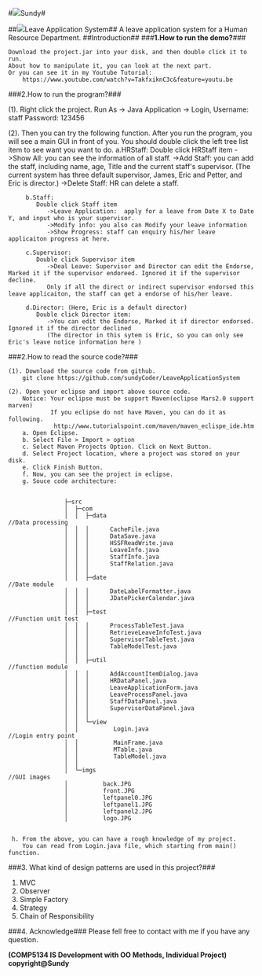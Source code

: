 #![](http://i.imgur.com/S7xBFja.png)Sundy#

##![](http://i.imgur.com/S7xBFja.png)Leave Application System##
A leave application system for a Human Resource Department.
##Introduction##
###**1.How to run the demo?**###

	Download the project.jar into your disk, and then double click it to run.
	About how to manipulate it, you can look at the next part.
	Or you can see it in my Youtube Tutorial:
	    https://www.youtube.com/watch?v=TakfxiknC3c&feature=youtu.be
	
###2.How to run the program?###

   (1). Right click the project.
        Run As -> Java Application -> Login,
           Username:   staff
           Password: 123456     
        
   (2). Then you can try the following function.
      After you run the program, you will see a main GUI in front of you.
      You should double click the left tree list item to see want you want to do.
         a.HRStaff: 
            Double click HRStaff item
              ->Show All:  you can see the information of all staff.
              ->Add Staff: you can add the staff, including name, age, Title and the current staff's supervisor.
                    (The current system has three default supervisor, James, Eric and Petter, and Eric is director.)
              ->Delete Staff: HR can delete a  staff.
              
         b.Staff:
            Double click Staff item
               ->Leave Application:  apply for a leave from Date X to Date Y, and input who is your supervisor.
               ->Modify info: you also can Modify your leave information
               ->Show Progress: staff can enquiry his/her leave applicaiton progress at here.
               
         c.Supervisor:
            Double click Supervisor item
               ->Deal Leave: Supervisor and Director can edit the Endorse, Marked it if the supervisor endoreed. Ignored it if the supervisor decline.
               Only if all the direct or indirect supervisor endorsed this leave applicaiton, the staff can get a endorse of his/her leave.
               
         d.Director: (Here, Eric is a default director)
            Double click Director item:
               ->You can edit the Endorse, Marked it if director endorsed. Ignored it if the director declined
               (The director in this sytem is Eric, so you can only see  Eric's leave notice information here )
                     
  
###2.How to read the source code?###

	(1). Download the source code from github.
	    git clone https://github.com/sundyCoder/LeaveApplicationSystem
	    
	(2). Open your eclipse and import above source code.
	    Notice: Your eclipse must be support Maven(eclipse Mars2.0 support marven)
	            If you eclipse do not have Maven, you can do it as following.
	             http://www.tutorialspoint.com/maven/maven_eclispe_ide.htm
	    a. Open Eclipse.
	    b. Select File > Import > option
	    c. Select Maven Projects Option. Click on Next Button.
	    d. Select Project location, where a project was stored on your disk.
	    e. Click Finish Button.
	    f. Now, you can see the project in eclipse.
	    g. Souce code architecture:		
	    	   
						    
					├─src
					│  ├─com 
					│  │  ├─data                                        //Data processing
					│  │  │      CacheFile.java 
					│  │  │      DataSave.java
					│  │  │      HSSFReadWrite.java
					│  │  │      LeaveInfo.java
					│  │  │      StaffInfo.java
					│  │  │      StaffRelation.java
					│  │  │
					│  │  ├─date                                        //Date module
					│  │  │      DateLabelFormatter.java
					│  │  │      JDatePickerCalendar.java
					│  │  │
					│  │  ├─test                                        //Function unit test
					│  │  │      ProcessTableTest.java
					│  │  │      RetrieveLeaveInfoTest.java
					│  │  │      SupervisorTableTest.java
					│  │  │      TableModelTest.java
					│  │  │
					│  │  ├─util                                       //function module
					│  │  │      AddAccountItemDialog.java
					│  │  │      HRDataPanel.java
					│  │  │      LeaveApplicationForm.java
					│  │  │      LeaveProcessPanel.java
					│  │  │      StaffDataPanel.java
					│  │  │      SupervisorDataPanel.java
					│  │  │
					│  │  └─view
					│  │          Login.java                          //Login entry point
					│  │          MainFrame.java
					│  │          MTable.java
					│  │          TableModel.java
					│  │
					│  └─imgs                                         //GUI images
					│          back.JPG
					│          front.JPG
					│          leftpanel0.JPG
					│          leftpanel1.JPG
					│          leftpanel2.JPG
					│          logo.JPG
						
							  
	 h. From the above, you can have a rough knowledge of my project.
	    You can read from Login.java file, which starting from main() function.


###3. What kind of design patterns are used in this project?###
1. MVC
2. Observer
3. Simple Factory
4. Strategy
5. Chain of Responsibility

###4. Acknowledge###
   Please fell free to contact with me if you have any  question.

**(COMP5134 IS Development with OO Methods, Individual Project) copyright@Sundy**
